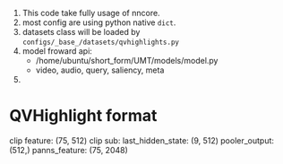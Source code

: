 1. This code take fully usage of nncore.
2. most config are using python native `dict`.
3. datasets class will be loaded by `configs/_base_/datasets/qvhighlights.py`
4. model froward api:
    - /home/ubuntu/short_form/UMT/models/model.py
    - video, audio, query, saliency, meta
5. 


# QVHighlight format
clip feature: (75, 512)
clip sub:
    last_hidden_state: (9, 512)
    pooler_output: (512,)
panns_feature: (75, 2048)


